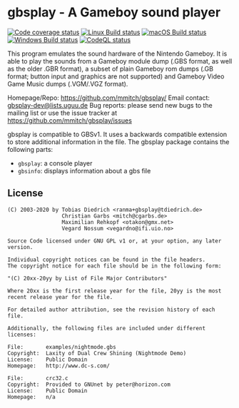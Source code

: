 # gbsplay - A Gameboy sound player

[![Code coverage status](https://codecov.io/github/mmitch/gbsplay/coverage.svg?branch=master)](https://codecov.io/github/mmitch/gbsplay?branch=master)
[![Linux Build status](https://github.com/mmitch/gbsplay/workflows/Linux%20Build/badge.svg?branch=master)](https://github.com/mmitch/gbsplay/actions?query=workflow%3A%22Linux+Build%22)
[![macOS Build status](https://github.com/mmitch/gbsplay/workflows/macOS%20Build/badge.svg?branch=master)](https://github.com/mmitch/gbsplay/actions?query=workflow%3A%22macOS+Build%22)
[![Windows Build status](https://github.com/mmitch/gbsplay/workflows/Windows%20Build/badge.svg?branch=master)](https://github.com/mmitch/gbsplay/actions?query=workflow%3A%22Windows+Build%22)
[![CodeQL status](https://github.com/mmitch/gbsplay/workflows/CodeQL/badge.svg?branch=master)](https://github.com/mmitch/gbsplay/actions?query=workflow%3ACodeQL)

This program emulates the sound hardware of the Nintendo Gameboy.  It
is able to play the sounds from a Gameboy module dump (.GBS format, as
well as the older .GBR format), a subset of plain Gameboy rom dumps (.GB
format; button input and graphics are not supported) and Gameboy Video
Game Music dumps (.VGM/.VGZ format).

Homepage/Repo:   https://github.com/mmitch/gbsplay/
Email contact:   <gbsplay-dev@lists.uguu.de>
Bug reports:     please send new bugs to the mailing list
                 or use the issue tracker at
                 https://github.com/mmitch/gbsplay/issues

gbsplay is compatible to GBSv1.  It uses a backwards compatible extension
to store additional information in the file.  The gbsplay package contains
the following parts:

 * `gbsplay`:    a console player
 * `gbsinfo`:    displays information about a gbs file

## License

```
(C) 2003-2020 by Tobias Diedrich <ranma+gbsplay@tdiedrich.de>
                 Christian Garbs <mitch@cgarbs.de>
                 Maximilian Rehkopf <otakon@gmx.net>
                 Vegard Nossum <vegardno@ifi.uio.no>

Source Code licensed under GNU GPL v1 or, at your option, any later version.

Individual copyright notices can be found in the file headers.
The copyright notice for each file should be in the following form:

"(C) 20xx-20yy by List of File Major Contributors"

Where 20xx is the first release year for the file, 20yy is the most
recent release year for the file.

For detailed author attribution, see the revision history of each file.

Additionally, the following files are included under different licenses:

File:       examples/nightmode.gbs
Copyright:  Laxity of Dual Crew Shining (Nightmode Demo)
License:    Public Domain
Homepage:   http://www.dc-s.com/

File:       crc32.c
Copyright:  Provided to GNUnet by peter@horizon.com
License:    Public Domain
Homepage:   n/a
```
